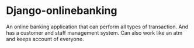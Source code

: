 # Django-onlinebanking
An online banking application that can perform all types of transaction.
And has a customer and staff management system. Can also work like an atm and keeps account of everyone.
